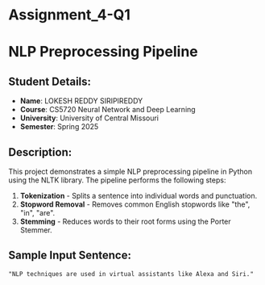 # Assignment_4-Q1
# NLP Preprocessing Pipeline

## Student Details:
- **Name**: LOKESH REDDY SIRIPIREDDY
- **Course**: CS5720 Neural Network and Deep Learning  
- **University**: University of Central Missouri  
- **Semester**: Spring 2025  


## Description:
This project demonstrates a simple NLP preprocessing pipeline in Python using the NLTK library. The pipeline performs the following steps:

1. **Tokenization** - Splits a sentence into individual words and punctuation.
2. **Stopword Removal** - Removes common English stopwords like "the", "in", "are".
3. **Stemming** - Reduces words to their root forms using the Porter Stemmer.

## Sample Input Sentence:
```text
"NLP techniques are used in virtual assistants like Alexa and Siri."
